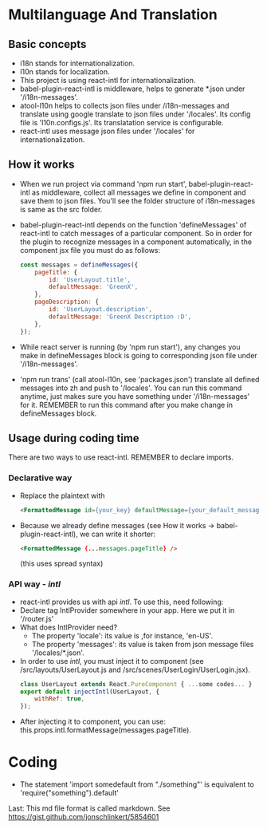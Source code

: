 # Multilanguage And Translation
## Basic concepts
- i18n stands for internationalization.
- l10n stands for localization.
- This project is using react-intl for internationalization.
- babel-plugin-react-intl is middleware, helps to generate *.json under '/i18n-messages'.
- atool-l10n helps to collects json files under /i18n-messages and translate using google translate to json files under '/locales'. Its config file is 'l10n.configs.js'. Its translatation service is configurable.
- react-intl uses message json files under '/locales' for internationalization.

## How it works
- When we run project via command 'npm run start', babel-plugin-react-intl as middleware, collect all messages we define in component and save them to json files. You'll see the folder structure of i18n-messages is same as the src folder.
- babel-plugin-react-intl depends on the function 'defineMessages' of react-intl to catch messages of a particular component. So in order for the plugin to recognize messages in a component automatically, in the component jsx file you must do as follows:

    ``` javascript
    const messages = defineMessages({
        pageTitle: {
            id: 'UserLayout.title',
            defaultMessage: 'GreenX',
        },
        pageDescription: {
            id: 'UserLayout.description',
            defaultMessage: 'GreenX Description :D',
        },
    });
    ```

- While react server is running (by 'npm run start'), any changes you make in defineMessages block is going to corresponding json file under '/i18n-messages'.
- 'npm run trans' (call atool-l10n, see 'packages.json') translate all defined messages into zh and push to '/locales'. You can run this command anytime, just makes sure you have something under '/i18n-messages' for it. REMEMBER to run this command after you make change in defineMessages block.

## Usage during coding time
There are two ways to use react-intl. REMEMBER to declare imports.
### Declarative way
- Replace the plaintext with 
    ```html
    <FormattedMessage id={your_key} defaultMessage={your_default_message} />
    ```
- Because we already define messages (see How it works -> babel-plugin-react-intl), we can write it shorter: 
    ```html
    <FormattedMessage {...messages.pageTitle} />
    ```
    (this uses spread syntax)
    
### API way - _intl_
- react-intl provides us with api _intl_. To use this, need following:
- Declare tag IntlProvider somewhere in your app. Here we put it in '/router.js'
- What does IntlProvider need?
    - The property 'locale': its value is ,for instance, 'en-US'.
    - The property 'messages': its value is taken from json message files '/locales/*.json'.
- In order to use _intl_, you must inject it to component (see /src/layouts/UserLayout.js and /src/scenes/UserLogin/UserLogin.jsx).
    ```jsx
    class UserLayout extends React.PureComponent { ...some codes... }
    export default injectIntl(UserLayout, {
        withRef: true,
    });
    ```
- After injecting it to component, you can use: this.props.intl.formatMessage(messages.pageTitle).
            

# Coding
- The statement 'import somedefault from "./something"' is equivalent to 'require("something").default'



Last: This md file format is called markdown. See https://gist.github.com/jonschlinkert/5854601